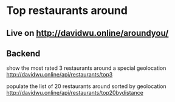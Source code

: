 # Top restaurants around

## Live on <http://davidwu.online/aroundyou/>

## Backend

show the most rated 3 restaurants around a special geolocation <http://davidwu.online/api/restaurants/top3>

populate the list of 20 restaurants around sorted by geolocation <http://davidwu.online/api/restaurants/top20bydistance>
